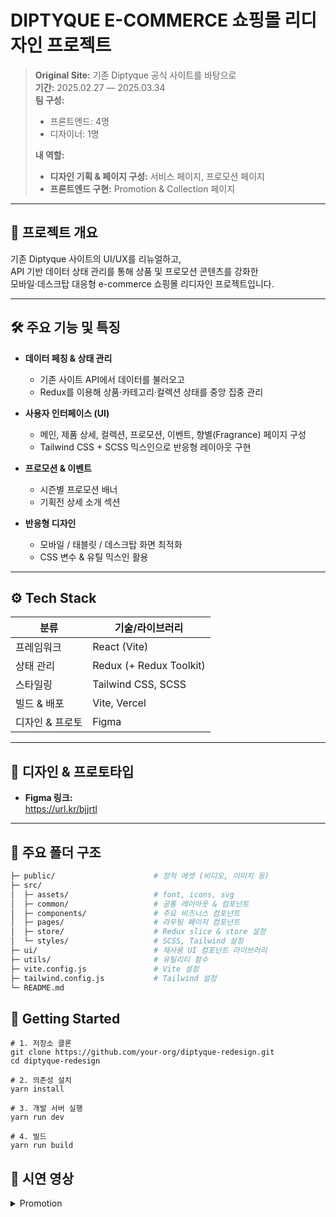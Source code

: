 # DIPTYQUE E-COMMERCE 쇼핑몰 리디자인 프로젝트

> **Original Site:** 기존 Diptyque 공식 사이트를 바탕으로  
> **기간:** 2025.02.27 ― 2025.03.34  
> **팀 구성:**
>
> - 프론트엔드: 4명
> - 디자이너: 1명
>
> **내 역할:**
>
> - **디자인 기획 & 페이지 구성:** 서비스 페이지, 프로모션 페이지
> - **프론트엔드 구현:** Promotion & Collection 페이지

---

## 📖 프로젝트 개요

기존 Diptyque 사이트의 UI/UX를 리뉴얼하고,  
API 기반 데이터 상태 관리를 통해 상품 및 프로모션 콘텐츠를 강화한  
모바일·데스크탑 대응형 e-commerce 쇼핑몰 리디자인 프로젝트입니다.

---

## 🛠 주요 기능 및 특징

- **데이터 페칭 & 상태 관리**

  - 기존 사이트 API에서 데이터를 불러오고
  - Redux를 이용해 상품·카테고리·컬렉션 상태를 중앙 집중 관리

- **사용자 인터페이스 (UI)**

  - 메인, 제품 상세, 컬렉션, 프로모션, 이벤트, 향별(Fragrance) 페이지 구성
  - Tailwind CSS + SCSS 믹스인으로 반응형 레이아웃 구현

- **프로모션 & 이벤트**

  - 시즌별 프로모션 배너
  - 기획전 상세 소개 섹션

- **반응형 디자인**
  - 모바일 / 태블릿 / 데스크탑 화면 최적화
  - CSS 변수 & 유틸 믹스인 활용

---

## ⚙️ Tech Stack

| 분류            | 기술/라이브러리         |
| --------------- | ----------------------- |
| 프레임워크      | React (Vite)            |
| 상태 관리       | Redux (+ Redux Toolkit) |
| 스타일링        | Tailwind CSS, SCSS      |
| 빌드 & 배포     | Vite, Vercel            |
| 디자인 & 프로토 | Figma                   |

---

## 🎨 디자인 & 프로토타입

- **Figma 링크:**  
  https://url.kr/bjjrtl

---

## 📂 주요 폴더 구조

```bash
├─ public/                      # 정적 에셋 (비디오, 이미지 등)
├─ src/
│  ├─ assets/                   # font, icons, svg
│  ├─ common/                   # 공통 레이아웃 & 컴포넌트
│  ├─ components/               # 주요 비즈니스 컴포넌트
│  ├─ pages/                    # 라우팅 페이지 컴포넌트
│  ├─ store/                    # Redux slice & store 설정
│  └─ styles/                   # SCSS, Tailwind 설정
├─ ui/                          # 재사용 UI 컴포넌트 라이브러리
├─ utils/                       # 유틸리티 함수
├─ vite.config.js               # Vite 설정
├─ tailwind.config.js           # Tailwind 설정
└─ README.md
```

## 🚀 Getting Started

```
# 1. 저장소 클론
git clone https://github.com/your-org/diptyque-redesign.git
cd diptyque-redesign

# 2. 의존성 설치
yarn install

# 3. 개발 서버 실행
yarn run dev

# 4. 빌드
yarn run build
```

## 🚀 시연 영상

<details><summary>Promotion</summary> 

</details>
